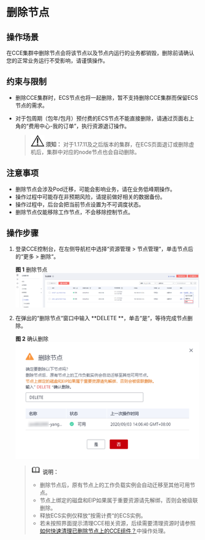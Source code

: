 # 删除节点<a name="cce_01_0186"></a>

## 操作场景<a name="section748912450371"></a>

在CCE集群中删除节点会将该节点以及节点内运行的业务都销毁，删除前请确认您的正常业务运行不受影响，请谨慎操作。

## 约束与限制<a name="section1999130951"></a>

-   删除CCE集群时，ECS节点也将一起删除，暂不支持删除CCE集群而保留ECS节点的需求。
-   对于包周期（包年/包月）预付费的ECS节点不能直接删除，请通过页面右上角的“费用中心-我的订单”，执行资源退订操作。

    >![](public_sys-resources/icon-notice.gif) **须知：** 
    >对于1.17.11及之后版本的集群，在ECS页面退订或删除虚机后，集群中对应的node节点也会自动删除。


## 注意事项<a name="section83421713122615"></a>

-   删除节点会涉及Pod迁移，可能会影响业务，请在业务低峰期操作。
-   操作过程中可能存在非预期风险，请提前做好相关的数据备份。
-   操作过程中，后台会把当前节点设置为不可调度状态。
-   删除节点仅能移除工作节点，不会移除控制节点。

## 操作步骤<a name="section727210277269"></a>

1.  登录CCE控制台，在左侧导航栏中选择“资源管理 \> 节点管理“，单击节点后的“更多 \> 删除“。

    **图 1**  删除节点<a name="fig11430133319362"></a>  
    ![](figures/删除节点.png "删除节点")

2.  在弹出的“删除节点“窗口中输入  **DELETE **，单击“是“，等待完成节点删除。

    **图 2**  确认删除<a name="fig15863174982118"></a>  
    ![](figures/确认删除.png "确认删除")

    >![](public_sys-resources/icon-note.gif) **说明：** 
    >-   删除节点后，原有节点上的工作负载实例会自动迁移至其他可用节点。
    >-   节点上绑定的磁盘和EIP如果属于重要资源请先解绑，否则会被级联删除。
    >-   释放ECS实例仅释放“按需计费“的ECS实例。
    >-   若未按照界面提示清理CCE相关资源，后续需要清理资源时请参照[如何快速清理已删除节点上的CCE组件？](https://support.huaweicloud.com/bestpractice-cce/cce_bestpractice_00008.html)中操作处理。


